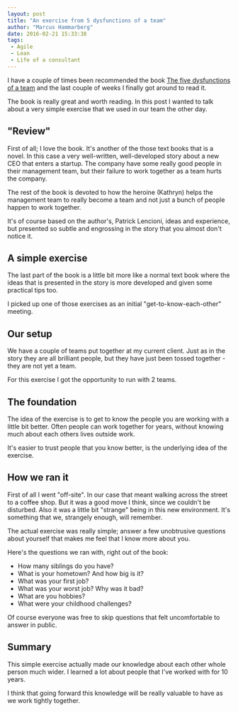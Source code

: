 ```yaml
---
layout: post
title: "An exercise from 5 dysfunctions of a team"
author: "Marcus Hammarberg"
date: 2016-02-21 15:33:38
tags:
 - Agile
 - Lean
 - Life of a consultant
---
```


I have a couple of times been recommended the book [The five dysfunctions of a team](http://www.amazon.com/The-Five-Dysfunctions-Team-Leadership/dp/0787960756) and the last couple of weeks I finally got around to read it. 

The book is really great and worth reading. In this post I wanted to talk about a very simple exercise that we used in our team the other day. 

<!-- excerpt-end -->

## "Review"
First of all; I love the book. It's another of the those text books that is a novel. In this case a very well-written, well-developed story about a new CEO that enters a startup. The company have some really good people in their management team, but their failure to work together as a team hurts the company. 

The rest of the book is devoted to how the heroine (Kathryn) helps the management team to really become a team and not just a bunch of people happen to work together. 

It's of course based on the author's, Patrick Lencioni, ideas and experience, but presented so subtle and engrossing in the story that you almost don't notice it. 

## A simple exercise
The last part of the book is a little bit more like a normal text book where the ideas that is presented in the story is more developed and given some practical tips too. 

I picked up one of those exercises as an initial "get-to-know-each-other" meeting. 

## Our setup
We have a couple of teams put together at my current client. Just as in the story they are all brilliant people, but they have just been tossed together - they are not yet a team. 

For this exercise I got the opportunity to run with 2 teams. 

## The foundation
The idea of the exercise is to get to know the people you are working with a little bit better. Often people can work together for years, without knowing much about each others lives outside work. 

It's easier to trust people that you know better, is the underlying idea of the exercise. 

## How we ran it
First of all I went "off-site". In our case that meant walking across the street to a coffee shop. But it was a good move I think, since we couldn't be disturbed. Also it was a little bit "strange" being in this new environment. It's something that we, strangely enough, will remember.

The actual exercise was really simple; answer a few unobtrusive questions about yourself that makes me feel that I know more about you. 

Here's the questions we ran with, right out of the book:

* How many siblings do you have? 
* What is your hometown? And how big is it?
* What was your first job?
* What was your worst job? Why was it bad?
* What are you hobbies?
* What were your childhood challenges?

Of course everyone was free to skip questions that felt uncomfortable to answer in public. 

## Summary
This simple exercise actually made our knowledge about each other whole person much wider. I learned a lot about people that I've worked with for 10 years. 

I think that going forward this knowledge will be really valuable to have as we work tightly together. 


